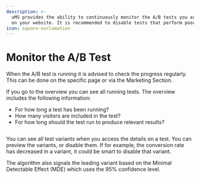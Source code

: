 ```yaml
---
description: >-
  uMS provides the ability to continuously monitor the A/B tests you are running
  on your website. It is recommended to disable tests that perform poorly.
icon: square-exclamation
---
```


# Monitor the A/B Test

When the A/B test is running it is advised to check the progress regularly. This can be done on the specific page or via the Marketing Section.

If you go to the overview you can see all running tests. The overview includes the following information:

* For how long a test has been running?
* How many visitors are included in the test?
* For how long should the test run to produce relevant results?

![]()

You can see all test variants when you access the details on a test. You can preview the variants, or disable them. If for example, the conversion rate has decreased in a variant, it could be smart to disable that variant.

The algorithm also signals the leading variant based on the Minimal Detectable Effect (MDE) which uses the 95% confidence level.

![]()
